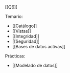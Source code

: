 [[Q6]]

Temario:
+ [[Catálogo]]
+ [[Vistas]]
+ [[Integridad]]
+ [[Seguridad]]
+ [[Bases de datos activas]]

Prácticas:
+ [[Modelado de datos]]

